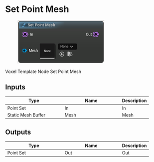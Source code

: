 # Set Point Mesh

<div align="left" data-full-width="false">

<figure><img src="Set_Point_Mesh.png" alt=""><figcaption></figcaption></figure>

</div>

Voxel Template Node Set Point Mesh

## Inputs

<table>
<thead><tr><th width="170">Type</th><th width="170">Name</th><th>Description</th></tr></thead>
<tbody>
<tr><td>Point Set</td><td>In</td><td>In</td></tr>
<tr><td>Static Mesh Buffer</td><td>Mesh</td><td>Mesh</td></tr>
</tbody>
</table>

## Outputs

<table>
<thead><tr><th width="170">Type</th><th width="170">Name</th><th>Description</th></tr></thead>
<tbody>
<tr><td>Point Set</td><td>Out</td><td>Out</td></tr>
</tbody>
</table>